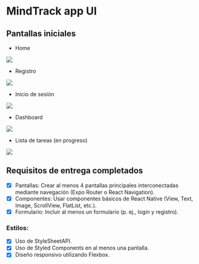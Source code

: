 # MindTrack app UI

## Pantallas iniciales

- Home

![](assets/screenshots/Home.jpeg)

- Registro

![](assets/screenshots/sign-up.jpeg)

- Inicio de sesión

![](assets/screenshots/sign-in.jpeg)

- Dashboard

![](assets/screenshots/dashboard.jpeg)

- Lista de tareas (en progreso)

![](assets/screenshots/tasks.jpeg)


## Requisitos de entrega completados

- [x] Pantallas: Crear al menos 4 pantallas principales interconectadas mediante navegación (Expo Router o React Navigation).
- [x] Componentes: Usar componentes básicos de React Native (View, Text, Image, ScrollView, FlatList, etc.).
- [x] Formulario: Incluir al menos un formulario (p. ej., login y registro).

### Estilos:

- [x] Uso de StyleSheetAPI.
- [x] Uso de Styled Components en al menos una pantalla.
- [x] Diseño responsivo utilizando Flexbox.